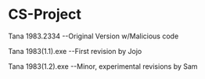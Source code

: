 # CS-Project
Tana 1983.2334
--Original Version w/Malicious code

Tana 1983(1.1).exe
--First revision by Jojo

Tana 1983(1.2).exe
--Minor, experimental revisions by Sam
